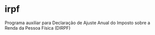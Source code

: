 # irpf
Programa auxiliar para Declaração de Ajuste Anual do Imposto sobre a Renda da Pessoa Física (DIRPF)
